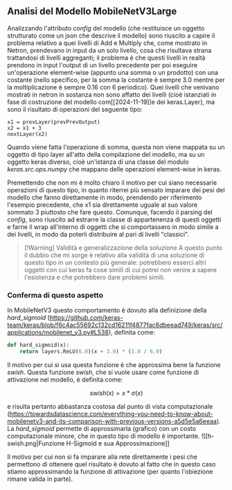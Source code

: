 ## Analisi del Modello MobileNetV3Large

Analizzando l'attributo _config_ del modello (che restituisce un oggetto strutturato come un json che descrive il modello) sono riuscito a capire il problema relativo a quei livelli di Add e Multiply che, come mostrato in Netron, prendevano in input da un solo livello, cosa che risultava strana trattandosi di livelli aggreganti; il problema è che questi livelli in realtà prendono in input l'output di un livello precedente per poi eseguire un'operazione element-wise (appunto una somma o un prodotto) con una costante (nello specifico, per la somma la costante è sempre 3.0 mentre per la moltiplicazione è sempre 0.16 con 6 periodico). Quei livelli che venivano mostrati in netron in sostanza non sono affatto dei livelli (cioè istanziati in fase di costruzione del modello com[[2024-11-19]]e dei keras.Layer), ma sono il risultato di operazioni del seguente tipo:

```
x1 = prevLayer(prevPrevOutput)
x2 = x1 + 3
nextLayer(x2)
```

Quando viene fatta l'operazione di somma, questa non viene mappata su un oggetto di tipo layer all'atto della compilazione del modello, ma su un oggetto keras diverso, cioè un'istanza di una classe del modulo _keras.src.ops.numpy_ che mappano delle operazioni element-wise in keras.

Premettendo che non mi è molto chiaro il motivo per cui siano necessarie operazioni di questo tipo, in quanto riterrei più sensato imparare dei pesi del modello che fanno direttamente in modo, prendendo per riferimento l'esempio precedente, che x1 sia direttamente uguale al suo valore sommato 3 piuttosto che fare questo. Comunque, facendo il parsing del _config_, sono riuscito ad estrarre la classe di appartenenza di questi oggetti e farne il wrap all'interno di oggetti che si comportassero in modo simile a dei livelli, in modo da poterli distribuire al pari di livelli "classici".

> [!Warning] Validità e generalizzazione della soluzione
> A questo punto il dubbio che mi sorge è relativo alla validità di una soluzione di questo tipo in un contesto più generale: potrebbero esserci altri oggetti con cui keras fa cose simili di cui potrei non venire a sapere l'esistenza e che potrebbero dare problemi simili.

### Conferma di questo aspetto

In MobileNetV3 questo comportamento è dovuto alla definizione della _hard_sigmoid_ (https://github.com/keras-team/keras/blob/f6c4ac55692c132cd16211f4877fac6dbeead749/keras/src/applications/mobilenet_v3.py#L538), definita come:

```python
def hard_sigmoid(x):
    return layers.ReLU(6.0)(x + 3.0) * (1.0 / 6.0)
```

Il motivo per cui si usa questa funzione è che approssima bene la funzione _swish_. Questa funzione _swish_, che si vuole usare come funzione di attivazione nel modello, è definita come:

$$
swish(x)=x * \sigma(x)
$$

e risulta pertanto abbastanza costosa dal punto di vista computazionale (https://towardsdatascience.com/everything-you-need-to-know-about-mobilenetv3-and-its-comparison-with-previous-versions-a5d5e5a6eeaa). La _hard_sigmoid_ permette di approssimarla (grafico) con un costo computazionale minore, che in questo tipo di modello è importante.
![[h-swish.png|Funzione H-Sigmoid e sua Approssimazione]]


Il motivo per cui non si fa imparare alla rete direttamente i pesi che permettono di ottenere quel risultato è dovuto al fatto che in questo caso stiamo approssimando la funzione di attivazione (per quanto l'obiezione rimane valida in parte).
